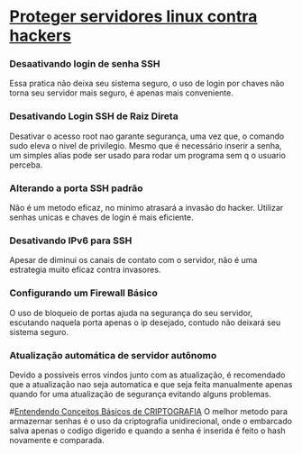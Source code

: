 # [Proteger servidores linux contra hackers](https://youtu.be/fKuqYQdqRIs)
### Desaativando login de senha SSH
Essa pratica não deixa seu sistema seguro, o uso de login por chaves não torna seu servidor mais seguro, é apenas mais conveniente.

### Desativando Login SSH de Raiz Direta
Desativar o acesso root  nao garante segurança, uma vez que, o comando sudo eleva o nivel de privilegio. Mesmo que é necessário inserir a senha, um simples alias pode ser usado para rodar um
programa sem q o usuario perceba.


### Alterando a porta SSH padrão

Não é um metodo eficaz, no minimo atrasará a invasão do hacker. Utilizar senhas unicas e chaves de login é mais eficiente.

### Desativando IPv6 para SSH
Apesar de diminui os canais de contato com o servidor, não é uma estrategia muito eficaz contra invasores.

### Configurando um Firewall Básico

O uso de bloqueio de portas ajuda na segurança do seu servidor, escutando naquela porta apenas o ip desejado, contudo não deixará seu sistema seguro.


### Atualização automática de servidor autônomo

Devido a possiveis erros vindos junto com as atualização, é recomendado que a atualização nao seja automatica e que seja feita manualmente apenas quando for uma atualização de segurança
evitando alguns problemas.


#[Entendendo Conceitos Básicos de CRIPTOGRAFIA](https://youtu.be/CcU5Kc_FN_4)
O melhor metodo para armazernar senhas é o uso da criptografia unidirecional, onde o embarcado salva apenas o codigo digerido e quando a senha é inserida é feito o hash novamente e comparada.

